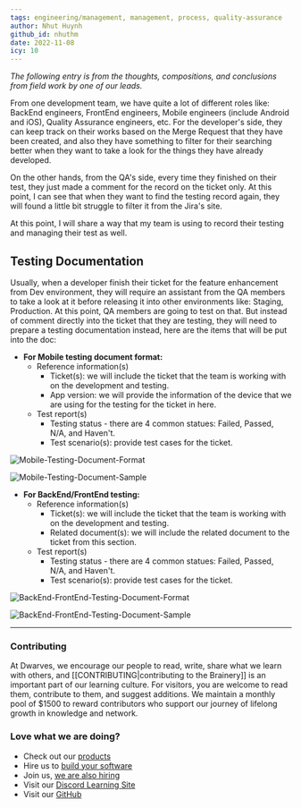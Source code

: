 ```yaml
---
tags: engineering/management, management, process, quality-assurance
author: Nhut Huynh
github_id: nhuthm
date: 2022-11-08
icy: 10
---
```


*The following entry is from the thoughts, compositions, and conclusions from field work by one of our leads.*

From one development team, we have quite a lot of different roles like: BackEnd engineers, FrontEnd engineers, Mobile engineers (include Android and iOS), Quality Assurance engineers, etc. For the developer's side, they can keep track on their works based on the Merge Request that they have been created, and also they have something to filter for their searching better when they want to take a look for the things they have already developed.

On the other hands, from the QA's side, every time they finished on their test, they just made a comment for the record on the ticket only. At this point, I can see that when they want to find the testing record again, they will found a little bit struggle to filter it from the Jira's site.

At this point, I will share a way that my team is using to record their testing and managing their test as well.

## Testing Documentation
Usually, when a developer finish their ticket for the feature enhancement from Dev environment, they will require an assistant from the QA members to take a look at it before releasing it into other environments like: Staging, Production. At this point, QA members are going to test on that. But instead of comment directly into the ticket that they are testing, they will need to prepare a testing documentation instead, here are the items that will be put into the doc:

- **For Mobile testing document format:**
  - Reference information(s)
    - Ticket(s): we will include the ticket that the team is working with on the development and testing.
    - App version: we will provide the information of the device that we are using for the testing for the ticket in here.
  - Test report(s)
    - Testing status - there are 4 common statues: Failed, Passed, N/A, and Haven't.
    - Test scenario(s): provide test cases for the ticket.

![Mobile-Testing-Document-Format](_assets/Mobile_testing_document_format.png)

![Mobile-Testing-Document-Sample](_assets/Mobile_testing_doc_sample.png)

- **For BackEnd/FrontEnd testing:**
  - Reference information(s)
    - Ticket(s): we will include the ticket that the team is working with on the development and testing.
    - Related document(s): we will include the related document to the ticket from this section.
  - Test report(s)
    - Testing status - there are 4 common statues: Failed, Passed, N/A, and Haven't.
    - Test scenario(s): provide test cases for the ticket.

![BackEnd-FrontEnd-Testing-Document-Format](_assets/BE_FE_testing_doc_format.png)

![BackEnd-FrontEnd-Testing-Document-Sample](_assets/BE_FE_testing_doc_sample.png)


---
<!-- cta -->
### Contributing

At Dwarves, we encourage our people to read, write, share what we learn with others, and [[CONTRIBUTING|contributing to the Brainery]] is an important part of our learning culture. For visitors, you are welcome to read them, contribute to them, and suggest additions. We maintain a monthly pool of $1500 to reward contributors who support our journey of lifelong growth in knowledge and network.

### Love what we are doing?

- Check out our [products](https://superbits.co)
- Hire us to [build your software](https://d.foundation)
- Join us, [we are also hiring](https://github.com/dwarvesf/WeAreHiring)
- Visit our [Discord Learning Site](https://discord.gg/dzNBpNTVEZ)
- Visit our [GitHub](https://github.com/dwarvesf)